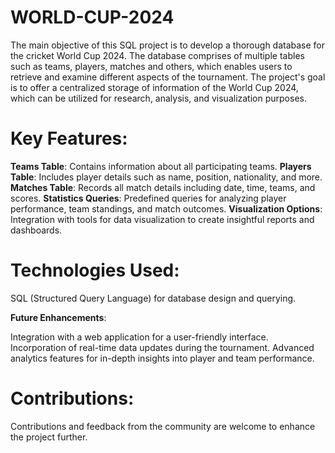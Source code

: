 # WORLD-CUP-2024
The main objective of this SQL project is to develop a thorough database for the cricket World Cup 2024. The database comprises of multiple tables such as teams, players, matches and others, which enables users to retrieve and examine different aspects of the tournament. The project's goal is to offer a centralized storage of information of the World Cup 2024, which can be utilized for research, analysis, and visualization purposes.


# Key Features:

**Teams Table**: Contains information about all participating teams.
**Players Table**: Includes player details such as name, position, nationality, and more.
**Matches Table**: Records all match details including date, time, teams, and scores.
**Statistics Queries**: Predefined queries for analyzing player performance, team standings, and match outcomes.
**Visualization Options**: Integration with tools for data visualization to create insightful reports and dashboards.


# Technologies Used:

SQL (Structured Query Language) for database design and querying.

**Future Enhancements**:

Integration with a web application for a user-friendly interface.
Incorporation of real-time data updates during the tournament.
Advanced analytics features for in-depth insights into player and team performance.


# **Contributions**:

Contributions and feedback from the community are welcome to enhance the project further.
